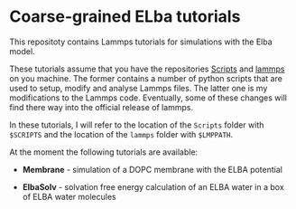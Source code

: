 # Coarse-grained ELba tutorials

This repositoty contains Lammps tutorials for simulations with the Elba model.

These tutorials assume that you have the repositories [Scripts](https://github.com/SGenheden/Scripts) and [lammps](https://github.com/SGenheden/lammps) on you machine. The former contains a number of python scripts that are used to setup, modify and analyse Lammps files. The latter one is my modifications to the Lammps code. Eventually, some of these changes will find there way into the official release of lammps.

In these tutorials, I will refer to the location of the `Scripts` folder with `$SCRIPTS`
and the location of the `lammps` folder with `$LMPPATH`.

At the moment the following tutorials are available:

* **Membrane** - simulation of a DOPC membrane with the ELBA potential

* **ElbaSolv** - solvation free energy calculation of an ELBA water in a box of ELBA water molecules
